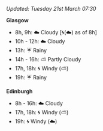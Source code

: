 *Updated: Tuesday 21st March 07:30*

**Glasgow**

* 8h, 9h: :cloud: Cloudy [:cyclone:(:cloud:) as of 8h]
* 10h - 12h: :cloud: Cloudy
* 13h: :umbrella: Rainy
* 14h - 16h: :partly_sunny: Partly Cloudy
* 17h, 18h: :cyclone: Windy (:partly_sunny:)
* 19h: :umbrella: Rainy

**Edinburgh**

* 8h - 16h: :cloud: Cloudy
* 17h, 18h: :cyclone: Windy (:partly_sunny:)
* 19h: :cyclone: Windy (:cloud:)
